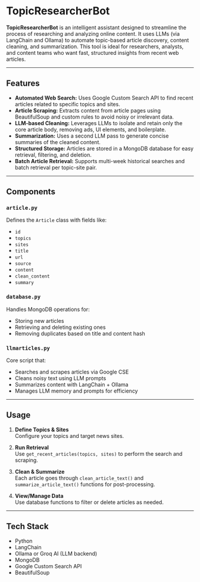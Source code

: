 # TopicResearcherBot

**TopicResearcherBot** is an intelligent assistant designed to streamline the process of researching and analyzing online content. It uses LLMs (via LangChain and Ollama) to automate topic-based article discovery, content cleaning, and summarization. This tool is ideal for researchers, analysts, and content teams who want fast, structured insights from recent web articles.

---

## Features

- **Automated Web Search:** Uses Google Custom Search API to find recent articles related to specific topics and sites.
- **Article Scraping:** Extracts content from article pages using BeautifulSoup and custom rules to avoid noisy or irrelevant data.
- **LLM-based Cleaning:** Leverages LLMs to isolate and retain only the core article body, removing ads, UI elements, and boilerplate.
- **Summarization:** Uses a second LLM pass to generate concise summaries of the cleaned content.
- **Structured Storage:** Articles are stored in a MongoDB database for easy retrieval, filtering, and deletion.
- **Batch Article Retrieval:** Supports multi-week historical searches and batch retrieval per topic-site pair.

---

## Components

### `article.py`
Defines the `Article` class with fields like:
- `id`
- `topics`
- `sites`
- `title`
- `url`
- `source`
- `content`
- `clean_content`
- `summary`

### `database.py`
Handles MongoDB operations for:
- Storing new articles
- Retrieving and deleting existing ones
- Removing duplicates based on title and content hash

### `llmarticles.py`
Core script that:
- Searches and scrapes articles via Google CSE
- Cleans noisy text using LLM prompts
- Summarizes content with LangChain + Ollama
- Manages LLM memory and prompts for efficiency

---

## Usage

1. **Define Topics & Sites**  
   Configure your topics and target news sites.

2. **Run Retrieval**  
   Use `get_recent_articles(topics, sites)` to perform the search and scraping.

3. **Clean & Summarize**  
   Each article goes through `clean_article_text()` and `summarize_article_text()` functions for post-processing.

4. **View/Manage Data**  
   Use database functions to filter or delete articles as needed.

---

## Tech Stack

- Python
- LangChain
- Ollama or Groq AI (LLM backend)
- MongoDB
- Google Custom Search API
- BeautifulSoup
